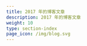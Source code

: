 ```yaml
---
title: 2017 年的博客文章
description: 2017 年的博客文章
weight: 10
type: section-index
page_icon: /img/blog.svg
---
```

